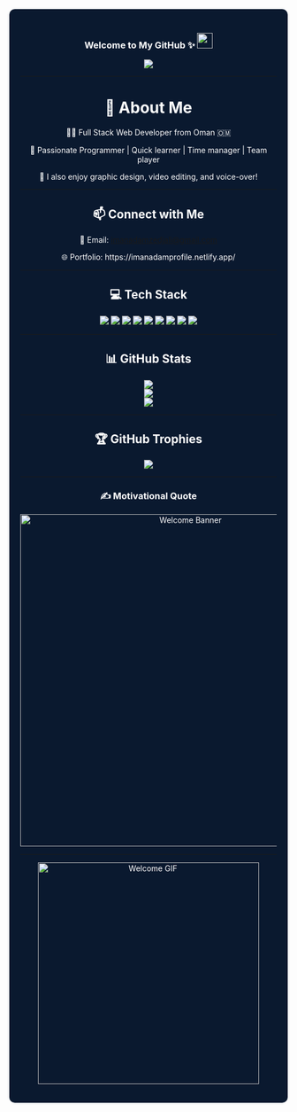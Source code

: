<div style="background-color: #0a192f; color: white; padding: 20px; border-radius: 10px;">


<h3 align="center">
  Welcome to My GitHub ✨ 
  <img src="https://media.giphy.com/media/hvRJCLFzcasrR4ia7z/giphy.gif" width="28">
</h3>

<p align="center">
<a href="#"><img src="https://readme-typing-svg.herokuapp.com?color=FFD700&center=true&vCenter=true&lines=Hello+There%2C+I'm+Iman+%3AD;Full+Stack+Web+Developer;Let's+Enjoy+Together">
</a>
</p>

---

<div align="center">

<h1>💫 About Me</h1>

<p>👩‍💻 Full Stack Web Developer from Oman 🇴🇲</p>
<p>🌟 Passionate Programmer | Quick learner | Time manager | Team player</p>
<p>🎨 I also enjoy graphic design, video editing, and voice-over!</p>

---

<h2>📫 Connect with Me</h2>

<p>📧 Email: <a href="mailto:imanadamzedjali@gmail.com">imanadamzedjali@gmail.com</a></p>
<p>🌐 Portfolio: https://imanadamprofile.netlify.app/ <!--<a href="https://iman-alzadajli.github.io/Imanprofile.github.io/" target="_blank" rel="noopener noreferrer">click here</a></p>--> 

---

<h2>💻 Tech Stack</h2>

<p>
  <img src="https://img.shields.io/badge/C%23-239120?style=for-the-badge&logo=c-sharp&logoColor=white">
  <img src="https://img.shields.io/badge/Java-007396?style=for-the-badge&logo=java&logoColor=white">
  <img src="https://img.shields.io/badge/MySQL-4479A1?style=for-the-badge&logo=mysql&logoColor=white">
  <img src="https://img.shields.io/badge/HTML5-E34F26?style=for-the-badge&logo=html5&logoColor=white">
  <img src="https://img.shields.io/badge/CSS3-1572B6?style=for-the-badge&logo=css3&logoColor=white">
  <img src="https://img.shields.io/badge/JavaScript-F7DF1E?style=for-the-badge&logo=javascript&logoColor=black">
  <img src="https://img.shields.io/badge/Photoshop-31A8FF?style=for-the-badge&logo=AdobePhotoshop&logoColor=white">
  <img src="https://img.shields.io/badge/Canva-00C4CC?style=for-the-badge&logo=Canva&logoColor=white">
  <img src="https://img.shields.io/badge/GitHub-181717?style=for-the-badge&logo=github&logoColor=white">



</p>

---

<h2>📊 GitHub Stats</h2>

<p>
  <img src="https://github-readme-stats.vercel.app/api?username=Iman-Alzadajli&theme=radical&show_icons=true&hide_border=false">
  <br>
  <img src="https://github-readme-streak-stats.herokuapp.com/?user=Iman-Alzadajli&theme=radical&hide_border=false">
  <br>
  <img src="https://github-readme-stats.vercel.app/api/top-langs/?username=Iman-Alzadajli&layout=compact&theme=radical&hide_border=false">
</p>

---

<h2>🏆 GitHub Trophies</h2>
<p>
  <img src="https://github-profile-trophy.vercel.app/?username=Iman-Alzadajli&theme=onedark&margin-w=8&no-bg=true">
</p>

---

<h3>✍️ Motivational Quote</h3>

<p>
<p align="center">
  <img src="https://l.top4top.io/p_3423nuw701.png" width="600" alt="Welcome Banner">
</p>

</div>

</p>

---

<p align="center">
  <img src="https://i.pinimg.com/originals/96/e6/12/96e612ebf5056c7bcb416a25cfc96938.gif" width="400" alt="Welcome GIF">
</p>

</div>
